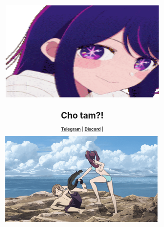 <p align="center">
  <a><img src="aiteehee-ai-hoshino.gif" alt="Banner" width="500" height="300"></a>
</p>

<h1 align="center">Cho tam?</a>!</h1>

<p align="center">
  <strong><a href="https://t.me/zhayleubay">Telegram</a></strong> |
  <strong><a href="https://discordapp.com/users/308799588825825293/">Discord</a></strong> |
</p>

 <a><img src="another-anime.gif" alt="Banner"></a>























  



